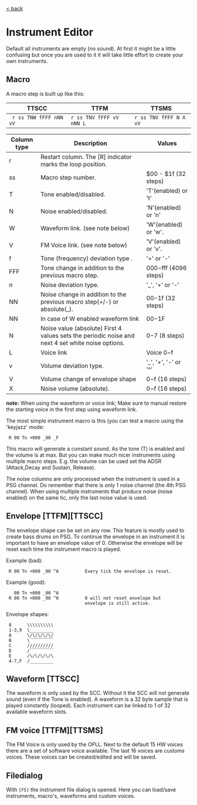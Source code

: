 <a href="trilotracker.md">< back</a>

# Instrument Editor
Default all instruments are empty (no sound). At first it might be a little confusing but once you are used to it it will take little effort to create your own instruments.


## Macro 
A macro step is built up like this:


TTSCC | TTFM | TTSMS
---------|----------|---------
 ` r ss TNW fFFF nNN vV` | ` r ss TNV fFFF vV nNN L ` |  `r ss TNV fFFF N X vV` 

 
Column type | Description | Values
----------|-------------|---------
| r | Restart column. The [R] indicator marks the loop position.|
| ss | Macro step number.| $00 - $1f (32 steps)
| T | Tone enabled/disabled.| 'T'(enabled) or 't'
| N | Noise enabled/disabled.| 'N'(enabled) or 'n'
| W | Waveform link. (see note below)| 'W'(enabled) or 'w'.
| V | FM Voice link. (see note below)| 'V'(enabled) or 'v'.
| f | Tone (frequency) deviation type .| '+' or '-'
| FFF | Tone change in addition to the previous macro step.| $000-$fff (4096 steps)
| n | Noise deviation type.| '_', '+' or '-'
| NN | Noise change in addition to the previous macro step(+/-) or absolute(_).| $00-$1f (32 steps)
| NN | In case of W enabled waveform link| $00-$1F 
| N | Noise value (absolute) First 4 values sets the periodic noise and next 4 set white noise options. | $0-$7 (8 steps)
| L | Voice link | Voice $0-$f
| v | Volume deviation type. | '_', '+', '-' or '^'
| V | Volume change of envelope shape | $0-$f (16 steps)
| X | Noise volume (absolute).| $0-$f (16 steps)


<red>**note:**</red> When using the waveform or voice link; Make sure to manual restore the starting voice in the first step using waveform link.

The most simple instrument macro is this (you can test a macro using the 'keyjazz' mode:<br>
```
 R 00 Tn +000 _00 _F         
```
This macro will generate a constant sound. As the tone (T) is enabled and the volume is at max. But you can make much nicer instruments using multiple macro steps.
E.g. the volume can be used set the ADSR (Attack,Decay and Sustain, Release).

The noise columns are only processed when the instrument is used in a PSG channel. Do remember that there is only 1 noise channel (the 4th PSG channel). When using multiple instruments that produce noise (noise enabled) on the same tic, only the last noise value is used.

## Envelope [TTFM][TTSCC]
The envelope shape can be set on any row. This feature is mostly used to create bass drums on PSG. To continue the envelope in an instrument it is important to have an envelope value of 0. Otherwise the envelope will be reset each time the instrument macro is played. 

Example (bad):
```
 R 00 Tn +000 _00 ^A          Every tick the envelope is reset. 

```
Example (good):
```
   00 Tn +000 _00 ^A 
 R 00 Tn +000 _00 ^0          0 will not reset envelope but
                              envelope is still active.
```

Envelope shapes:
```
 8      \\\\\\\\\\
 1-3,9  \_________  
 A      \/\/\/\/\/
 B      \‾‾‾‾‾‾‾‾‾  
 C      //////////
 D      /‾‾‾‾‾‾‾‾‾  
 E      /\/\/\/\/\
 4-7,F  /_________
```


## Waveform [TTSCC]
The waveform is only used by the SCC. Without it the SCC will not generate sound (even if the Tone is enabled). A waveform is a 32 byte sample that is played constantly (looped). Each instrument can be linked to 1 of 32 available waveform slots.

## FM voice [TTFM][TTSMS]
The FM Voice is only used by the OPLL. Next to the default 15 HW voices there are a set of software voice available. The last 16 voices are customs voices. These voices can be created/edited and will be saved. 

## Filedialog
With `[F5]` the instrument file dialog is opened. Here you can load/save instruments, macro's,  waveforms and custom voices.